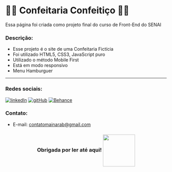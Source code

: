 # 🧁🌟 Confeitaria Confeitiço 🍰✨
Essa página foi criada como projeto final do curso de Front-End do SENAI

### Descrição:
- Esse projeto é o site de uma Confeitaria Fictícia
- Foi utilizado HTML5, CSS3, JavaScript puro
- Utilizado o método Mobile First
- Está em modo responsivo
- Menu Hamburguer

---
### Redes sociais:
 <div>
   <a href="https://www.linkedin.com/in/mainara-barbosa/"><img  alt="linkedIn" src="https://img.shields.io/badge/LinkedIn-0077B5?style=for-the-badge&logo=linkedin&logoColor=white" target="_blank"></a>
   <a href="https://github.com/mainarab"> <img  alt="gitHub" src="https://img.shields.io/badge/GitHub-100000?style=for-the-badge&logo=github&logoColor=white" target="_blank"></a>
   <a href="https://www.behance.net/mainarabarbosaa"> <img  alt="Behance" src="https://img.shields.io/badge/-Behance-blue?style=for-the-badge&logo=behance&logoColor=white" target="_blank"></a>
 </div>

 ### Contato: 
 * E-mail: contatomainarab@gmail.com
 
 <h3 align="center"> Obrigada por ler até aqui!
 <img align="center" height="100" src="https://github.com/user-attachments/assets/66521052-289b-4538-9570-3ffbb6d763f1">